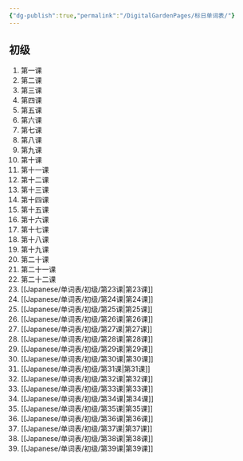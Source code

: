 ```yaml
---
{"dg-publish":true,"permalink":"/DigitalGardenPages/标日单词表/"}
---
```


## 初级
1. 第一课
2. 第二课
3. 第三课
4. 第四课
5. 第五课
6. 第六课
7. 第七课
8. 第八课
9. 第九课
10. 第十课
11. 第十一课
12. 第十二课
13. 第十三课
14. 第十四课
15. 第十五课
16. 第十六课
17. 第十七课
18. 第十八课
19. 第十九课
20. 第二十课
21. 第二十一课
22. 第二十二课
23. [[Japanese/单词表/初级/第23课\|第23课]]
24. [[Japanese/单词表/初级/第24课\|第24课]]
25. [[Japanese/单词表/初级/第25课\|第25课]]
26. [[Japanese/单词表/初级/第26课\|第26课]]
27. [[Japanese/单词表/初级/第27课\|第27课]]
28. [[Japanese/单词表/初级/第28课\|第28课]]
29. [[Japanese/单词表/初级/第29课\|第29课]]
30. [[Japanese/单词表/初级/第30课\|第30课]]
31. [[Japanese/单词表/初级/第31课\|第31课]]
32. [[Japanese/单词表/初级/第32课\|第32课]]
33. [[Japanese/单词表/初级/第33课\|第33课]]
34. [[Japanese/单词表/初级/第34课\|第34课]]
35. [[Japanese/单词表/初级/第35课\|第35课]]
36. [[Japanese/单词表/初级/第36课\|第36课]]
37. [[Japanese/单词表/初级/第37课\|第37课]]
38. [[Japanese/单词表/初级/第38课\|第38课]]
39. [[Japanese/单词表/初级/第39课\|第39课]]
